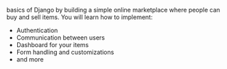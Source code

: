 basics of Django by building a simple online marketplace where people can buy and sell items. You will learn how to implement:
- Authentication
- Communication between users
- Dashboard for your items
- Form handling and customizations
- and more